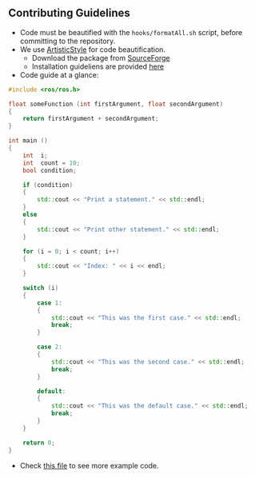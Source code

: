 ## Contributing Guidelines

- Code must be beautified with the `hooks/formatAll.sh` script, before committing to the repository.
- We use [ArtisticStyle](http://astyle.sourceforge.net/) for code beautification.
	- Download the package from [SourceForge](http://sourceforge.net/projects/astyle)
	- Installation guideliens are provided [here](http://astyle.sourceforge.net/install.html)
- Code guide at a glance:

```cpp
#include <ros/ros.h>

float someFunction (int firstArgument, float secondArgument)
{
    return firstArgument + secondArgument;
}

int main ()
{
    int  i;
    int  count = 10;
    bool condition;

    if (condition)
    {
        std::cout << "Print a statement." << std::endl;
    }
    else
    {
        std::cout << "Print other statement." << std::endl;
    }

    for (i = 0; i < count; i++)
    {
        std::cout << "Index: " << i << endl;
    }

    switch (i)
    {
        case 1:
        {
            std::cout << "This was the first case." << std::endl;
            break;
        }

        case 2:
        {
            std::cout << "This was the second case." << std::endl;
            break;
        }

        default:
        {
            std::cout << "This was the default case." << std::endl;
            break;
        }
    }

    return 0;
}
```

- Check [this file](./vision_stack/task_buoy/src/buoy_server.cpp) to see more example code.
